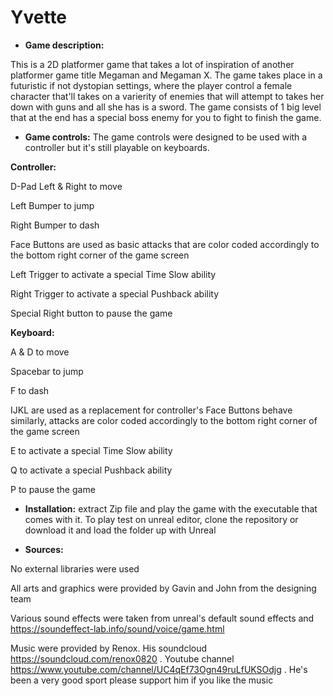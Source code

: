 # Yvette

- **Game description:**

This is a 2D platformer game that takes a lot of inspiration of another platformer game title Megaman and Megaman X. The game takes place in a futuristic if not dystopian settings, where the player control a female character that'll takes on a varierity of enemies that will attempt to takes her down with guns and all she has is a sword. The game consists of 1 big level that at the end has a special boss enemy for you to fight to finish the game.


- **Game controls:**
The game controls were designed to be used with a controller but it's still playable on keyboards.

**Controller:**

D-Pad Left & Right to move

Left Bumper to jump

Right Bumper to dash

Face Buttons are used as basic attacks that are color coded accordingly to the bottom right corner of the game screen

Left Trigger to activate a special Time Slow ability

Right Trigger to activate a special Pushback ability

Special Right button to pause the game

**Keyboard:**

A & D to move

Spacebar to jump

F to dash

IJKL are used as a replacement for controller's Face Buttons behave similarly, attacks are color coded accordingly to the bottom right corner of the game screen

E to activate a special Time Slow ability

Q to activate a special Pushback ability

P to pause the game

- **Installation:** extract Zip file and play the game with the executable that comes with it. To play test on unreal editor, clone the repository or download it and load the folder up with Unreal

- **Sources:**

No external libraries were used

All arts and graphics were provided by Gavin and John from the designing team

Various sound effects were taken from unreal's default sound effects and https://soundeffect-lab.info/sound/voice/game.html

Music were provided by Renox. His soundcloud https://soundcloud.com/renox0820 . Youtube channel https://www.youtube.com/channel/UC4qEf73Ogn49ruLfUKSOdjg . He's been a very good sport  please support him if you like the music
